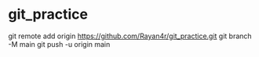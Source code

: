 # git_practice
git remote add origin https://github.com/Rayan4r/git_practice.git
git branch -M main
git push -u origin main
